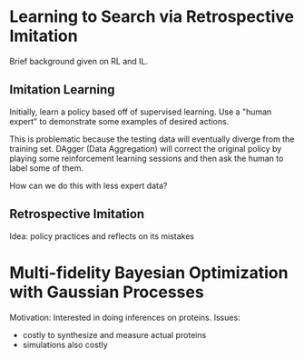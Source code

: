 # Learning to Search via Retrospective Imitation

Brief background given on RL and IL.

## Imitation Learning

Initially, learn a policy based off of supervised learning.  Use a "human
expert" to demonstrate some examples of desired actions.

This is problematic because the testing data will eventually diverge from the
training set.  DAgger (Data Aggregation) will correct the original policy by
playing some reinforcement learning sessions and then ask the human to label
some of them.

How can we do this with less expert data? 

## Retrospective Imitation

Idea: policy practices and reflects on its mistakes

# Multi-fidelity Bayesian Optimization with Gaussian Processes
Motivation: Interested in doing inferences on proteins.  Issues:  
* costly to synthesize and measure actual proteins
* simulations also costly
